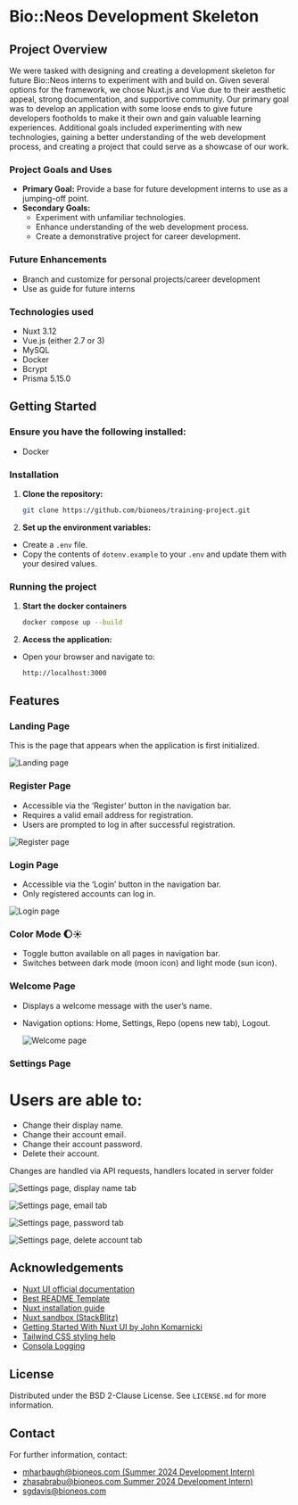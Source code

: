 # Bio::Neos Development Skeleton

## Project Overview
We were tasked with designing and creating a development skeleton for future Bio::Neos interns to experiment with and build on. Given several options for the framework, we chose Nuxt.js and Vue due to their aesthetic appeal, strong documentation, and supportive community. Our primary goal was to develop an application with some loose ends to give future developers footholds to make it their own and gain valuable learning experiences. Additional goals included experimenting with new technologies, gaining a better understanding of the web development process, and creating a project that could serve as a showcase of our work.

### Project Goals and Uses
- **Primary Goal:** Provide a base for future development interns to use as a jumping-off point.
- **Secondary Goals:**
  - Experiment with unfamiliar technologies.
  - Enhance understanding of the web development process.
  - Create a demonstrative project for career development.

### Future Enhancements
- Branch and customize for personal projects/career development
- Use as guide for future interns

### Technologies used
- Nuxt 3.12
- Vue.js (either 2.7 or 3)
- MySQL
- Docker
- Bcrypt
- Prisma 5.15.0

## Getting Started

### Ensure you have the following installed: 
- Docker


### Installation

1. **Clone the repository:**

   ```sh
   git clone https://github.com/bioneos/training-project.git
   ```
2. **Set up the environment variables:**
- Create a `.env` file.
- Copy the contents of `dotenv.example` to your `.env` and update them with your desired values.

### Running the project

1. **Start the docker containers**

    ```sh 
    docker compose up --build 
    ```

2. **Access the application:**
- Open your browser and navigate to:
    ```sh
    http://localhost:3000
    ```

## Features

### Landing Page
This is the page that appears when the application is first initialized.

![Landing page](readme-images/landing.png)

### Register Page
- Accessible via the ‘Register’ button in the navigation bar.
- Requires a valid email address for registration.
- Users are prompted to log in after successful registration.

![Register page](readme-images/register.png)

### Login Page
- Accessible via the ‘Login’ button in the navigation bar.
- Only registered accounts can log in.

![Login page](readme-images/login.png)

### Color Mode :moon::sunny:
- Toggle button available on all pages in navigation bar.
- Switches between dark mode (moon icon) and light mode (sun icon).

### Welcome Page
- Displays a welcome message with the user’s name.
- Navigation options: Home, Settings, Repo (opens new tab), Logout.

  ![Welcome page](readme-images/welcome.png)

### Settings Page
# Users are able to:
- Change their display name.
- Change their account email.
- Change their account password.
- Delete their account.

Changes are handled via API requests, handlers located in server folder

![Settings page, display name tab](readme-images/settings.png)

![Settings page, email tab](readme-images/settings1.png)

![Settings page, password tab](readme-images/settings2.png)

![Settings page, delete account tab](readme-images/settings3.png)



## Acknowledgements
- [Nuxt UI official documentation](https://ui.nuxt.com/getting-started)
- [Best README Template](https://github.com/othneildrew/Best-README-Template)
- [Nuxt installation guide](https://nuxt.com/docs/getting-started/installation#play-online)
- [Nuxt sandbox (StackBlitz)](https://stackblitz.com/github/nuxt/starter/tree/v3?file=README.md)
- [Getting Started With Nuxt UI by John Komarnicki](https://www.youtube.com/watch?v=SE_ysS_ZXbk&t=1272s)
- [Tailwind CSS styling help](https://tailwindcss.com/docs/flex-basis)
- [Consola Logging](https://github.com/unjs/consola)

## License
Distributed under the BSD 2-Clause License. See `LICENSE.md` for more information.

## Contact
For further information, contact:
- [mharbaugh@bioneos.com (Summer 2024 Development Intern)](mailto:mharbaugh@bioneos.com)
- [zhasabrabu@bioneos.com Summer 2024 Development Intern)](mailto:zhasabrabu@bioneos.com)
- [sgdavis@bioneos.com](mailto:sgdavis@bioneos.com)
